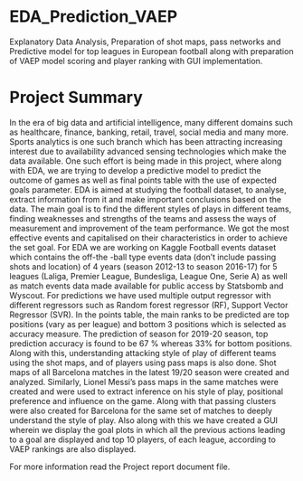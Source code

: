 # EDA_Prediction_VAEP

Explanatory Data Analysis, Preparation of shot maps, pass networks and Predictive model for top leagues in European football along with preparation of VAEP model scoring and player ranking with GUI implementation. 

# Project Summary
In the era of big data and artificial intelligence, many different domains such as healthcare, finance, banking, retail, travel, social media and many more. Sports analytics is one such branch which has been attracting increasing interest due to availability advanced sensing technologies which make the data available. One such effort is being made in this project, where along with EDA, we are trying to develop a predictive model to predict the outcome of games as well as final points table with the use of expected goals parameter. 
EDA is aimed at studying the football dataset, to analyse, extract information from it and make important conclusions based on the data. The main goal is to find the different styles of plays in different teams, finding weaknesses and strengths of the teams and assess the ways of measurement and improvement of the team performance. We got the most effective events and capitalised on their characteristics in order to achieve the set goal. For EDA we are working on Kaggle Football events dataset which contains the off-the -ball type events data (don’t include passing shots and location) of 4 years (season 2012-13 to season 2016-17) for 5 leagues (Laliga, Premier League, Bundesliga, League One, Serie A) as well as match events data made available for public access by Statsbomb and Wyscout.
For predictions we have used multiple output regressor with different regressors such as Random forest regressor (RF), Support Vector Regressor (SVR). In the points table, the main ranks to be predicted are top positions (vary as per league) and bottom 3 positions which is selected as accuracy measure. The prediction of season for 2019-20 season, top prediction accuracy is found to be 67 % whereas 33% for bottom positions.
Along with this, understanding attacking style of play of different teams using the shot maps, and of players using pass maps is also done. Shot maps of all Barcelona matches in the latest 19/20 season were created and analyzed. Similarly, Lionel Messi’s pass maps in the same matches were created and were used to extract inference on his style of play, positional preference and influence on the game. Along with that passing clusters were also created for Barcelona for the same set of matches to deeply understand the style of play. 
Also along with this we have created a GUI wherein we display the goal plots in which all the previous actions leading to a goal are displayed and top 10 players, of each league, according to VAEP rankings are also displayed.


For more information read the Project report document file.



































